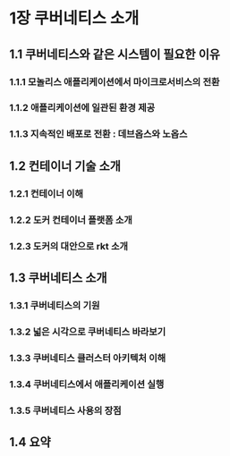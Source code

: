 # 1장 쿠버네티스 소개

## 1.1 쿠버네티스와 같은 시스템이 필요한 이유

### 1.1.1 모놀리스 애플리케이션에서 마이크로서비스의 전환

### 1.1.2 애플리케이션에 일관된 환경 제공

### 1.1.3 지속적인 배포로 전환 : 데브옵스와 노옵스

## 1.2 컨테이너 기술 소개

### 1.2.1 컨테이너 이해

### 1.2.2 도커 컨테이너 플랫폼 소개

### 1.2.3 도커의 대안으로 rkt 소개

## 1.3 쿠버네티스 소개

### 1.3.1 쿠버네티스의 기원

### 1.3.2 넓은 시각으로 쿠버네티스 바라보기

### 1.3.3 쿠버네티스 클러스터 아키텍처 이해

### 1.3.4 쿠버네티스에서 애플리케이션 실행

### 1.3.5 쿠버네티스 사용의 장점

## 1.4 요약